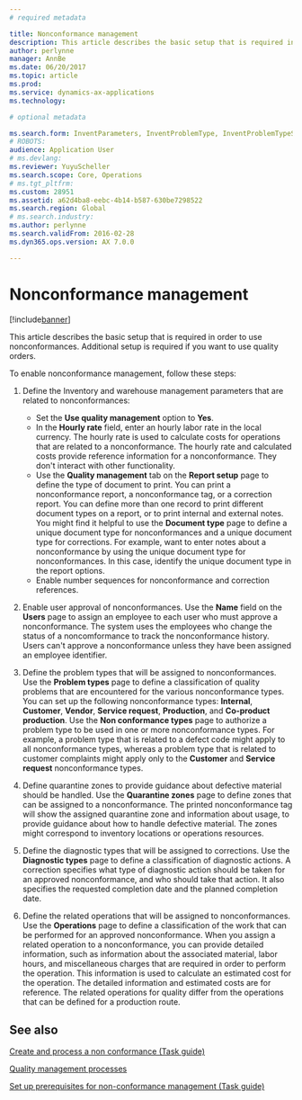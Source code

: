 ```yaml
---
# required metadata

title: Nonconformance management
description: This article describes the basic setup that is required in order to use nonconformances. Additional setup is required if you want to use quality orders.
author: perlynne
manager: AnnBe
ms.date: 06/20/2017
ms.topic: article
ms.prod:
ms.service: dynamics-ax-applications
ms.technology:

# optional metadata

ms.search.form: InventParameters, InventProblemType, InventProblemTypeSetup, InventQuarantineZone, InventTestDiagnosticType, InventTestReportSetup, SysUserManagement
# ROBOTS:
audience: Application User
# ms.devlang:
ms.reviewer: YuyuScheller
ms.search.scope: Core, Operations
# ms.tgt_pltfrm:
ms.custom: 28951
ms.assetid: a62d4ba8-eebc-4b14-b587-630be7298522
ms.search.region: Global
# ms.search.industry:
ms.author: perlynne
ms.search.validFrom: 2016-02-28
ms.dyn365.ops.version: AX 7.0.0

---
```


# Nonconformance management

[!include[banner](../includes/banner.md)]


This article describes the basic setup that is required in order to use nonconformances. Additional setup is required if you want to use quality orders.

To enable nonconformance management, follow these steps:

1.  Define the Inventory and warehouse management parameters that are related to nonconformances:
    -   Set the **Use quality management** option to **Yes**.
    -   In the **Hourly rate** field, enter an hourly labor rate in the local currency. The hourly rate is used to calculate costs for operations that are related to a nonconformance. The hourly rate and calculated costs provide reference information for a nonconformance. They don't interact with other functionality.
    -   Use the **Quality management** tab on the **Report setup** page to define the type of document to print. You can print a nonconformance report, a nonconformance tag, or a correction report. You can define more than one record to print different document types on a report, or to print internal and external notes. You might find it helpful to use the **Document type** page to define a unique document type for nonconformances and a unique document type for corrections. For example, want to enter notes about a nonconformance by using the unique document type for nonconformances. In this case, identify the unique document type in the report options.
    -   Enable number sequences for nonconformance and correction references.

2.  Enable user approval of nonconformances. Use the **Name** field on the **Users** page to assign an employee to each user who must approve a nonconformance. The system uses the employees who change the status of a noncomformance to track the nonconformance history. Users can't approve a nonconformance unless they have been assigned an employee identifier.
3.  Define the problem types that will be assigned to nonconformances. Use the **Problem types** page to define a classification of quality problems that are encountered for the various nonconformance types. You can set up the following nonconformance types: **Internal**, **Customer**, **Vendor**, **Service request**, **Production**, and **Co-product production**. Use the **Non conformance types** page to authorize a problem type to be used in one or more nonconformance types. For example, a problem type that is related to a defect code might apply to all nonconformance types, whereas a problem type that is related to customer complaints might apply only to the **Customer** and **Service request** nonconformance types.
4.  Define quarantine zones to provide guidance about defective material should be handled. Use the **Quarantine zones** page to define zones that can be assigned to a nonconformance. The printed nonconformance tag will show the assigned quarantine zone and information about usage, to provide guidance about how to handle defective material. The zones might correspond to inventory locations or operations resources.
5.  Define the diagnostic types that will be assigned to corrections. Use the **Diagnostic types** page to define a classification of diagnostic actions. A correction specifies what type of diagnostic action should be taken for an approved nonconformance, and who should take that action. It also specifies the requested completion date and the planned completion date.
6.  Define the related operations that will be assigned to nonconformances. Use the **Operations** page to define a classification of the work that can be performed for an approved nonconformance. When you assign a related operation to a nonconformance, you can provide detailed information, such as information about the associated material, labor hours, and miscellaneous charges that are required in order to perform the operation. This information is used to calculate an estimated cost for the operation. The detailed information and estimated costs are for reference. The related operations for quality differ from the operations that can be defined for a production route.


See also
--------

[Create and process a non conformance (Task guide)](tasks/create-process-non-conformance.md)

[Quality management processes](quality-management-processes.md)

[Set up prerequisites for non-conformance management (Task guide)](tasks/set-up-prerequisites-nonconformance-management.md)
